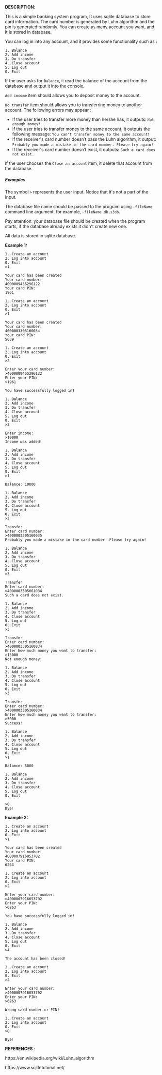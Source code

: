 
<BOLD><STRONG>DESCRIPTION</BOLD></STRONG>:

<p>This is a simple banking system program, It uses sqlite database to store card information.
The card number is generated by Luhn algorithm and the pin 
is generated randomly. You can create as many account you want, and it is stored in database. </p>

<p>You can log in into any account, and it provides some functionality such as :</p>

<pre><code class="language-no-highlight">1. Balance
2. Add income
3. Do transfer
4. Close account
5. Log out
0. Exit</code></pre>

<p>If the user asks for <code class="java">Balance</code>, it read the balance of the account from the database and output it into the console.</p>

<p><code class="java">Add income</code> item should allows you to deposit money to the account.</p>

<p><code class="java">Do transfer</code> item should allows you to transferring money to another account. The following errors may appear :</p>

<ul>
	<li>If the user tries to transfer more money than he/she has, it outputs: <code class="java">Not enough money!</code></li>
	<li>If the user tries to transfer money to the same account, it outputs the following message: <code class="java">You can't transfer money to the same account!</code></li>
	<li>If the receiver's card number doesn’t pass the Luhn algorithm, it output: <code class="java">Probably you made a mistake in the card number. Please try again!</code></li>
	<li>If the receiver's card number doesn’t exist, it outputs: <code class="java">Such a card does not exist.</code></li>
	
</ul>

<p>If the user chooses the <code class="java">Close an account</code> item, it delete that account from the database.</p>

<h5>Examples</h5>

<p>The symbol <code class="java">&gt;</code> represents the user input. Notice that it's not a part of the input.</p>


<p>The database file name should be passed to the program using <code class="java">-fileName</code> command line argument, for example, <code class="java">-fileName db.s3db</code>.</p>

<p>Pay attention: your database file should be created when the program starts, if the database already exists it didn't create new one.</p>

All data is stored in sqlite database.

<p><strong>Example 1:</strong></p>

<pre><code class="language-no-highlight">1. Create an account
2. Log into account
0. Exit
&gt;1

Your card has been created
Your card number:
4000009455296122
Your card PIN:
1961

1. Create an account
2. Log into account
0. Exit
&gt;1

Your card has been created
Your card number:
4000003305160034
Your card PIN:
5639

1. Create an account
2. Log into account
0. Exit
&gt;2

Enter your card number:
&gt;4000009455296122
Enter your PIN:
&gt;1961

You have successfully logged in!

1. Balance
2. Add income
3. Do transfer
4. Close account
5. Log out
0. Exit
&gt;2

Enter income:
&gt;10000
Income was added!

1. Balance
2. Add income
3. Do transfer
4. Close account
5. Log out
0. Exit
&gt;1

Balance: 10000

1. Balance
2. Add income
3. Do transfer
4. Close account
5. Log out
0. Exit
&gt;3

Transfer
Enter card number:
&gt;4000003305160035
Probably you made a mistake in the card number. Please try again!

1. Balance
2. Add income
3. Do transfer
4. Close account
5. Log out
0. Exit
&gt;3

Transfer
Enter card number:
&gt;4000003305061034
Such a card does not exist.

1. Balance
2. Add income
3. Do transfer
4. Close account
5. Log out
0. Exit
&gt;3

Transfer
Enter card number:
&gt;4000003305160034
Enter how much money you want to transfer:
&gt;15000
Not enough money!

1. Balance
2. Add income
3. Do transfer
4. Close account
5. Log out
0. Exit
&gt;3

Transfer
Enter card number:
&gt;4000003305160034
Enter how much money you want to transfer:
&gt;5000
Success!

1. Balance
2. Add income
3. Do transfer
4. Close account
5. Log out
0. Exit
&gt;1

Balance: 5000

1. Balance
2. Add income
3. Do transfer
4. Close account
5. Log out
0. Exit

&gt;0
Bye!</code></pre>

<p><strong>Example 2:</strong></p>

<pre><code class="language-no-highlight">1. Create an account
2. Log into account
0. Exit
&gt;1

Your card has been created
Your card number:
4000007916053702
Your card PIN:
6263

1. Create an account
2. Log into account
0. Exit
&gt;2

Enter your card number:
&gt;4000007916053702
Enter your PIN:
&gt;6263

You have successfully logged in!

1. Balance
2. Add income
3. Do transfer
4. Close account
5. Log out
0. Exit
&gt;4

The account has been closed!

1. Create an account
2. Log into account
0. Exit
&gt;2

Enter your card number:
&gt;4000007916053702
Enter your PIN:
&gt;6263

Wrong card number or PIN!

1. Create an account
2. Log into account
0. Exit
&gt;0

Bye!</code></pre>

<STRONG>REFERENCES</STRONG> :
<p>https://en.wikipedia.org/wiki/Luhn_algorithm</p>
https://www.sqlitetutorial.net/
